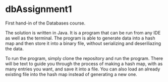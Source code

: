 # dbAssignment1
First hand-in of the Databases course.

The solution is written in Java. It is a program that can be run from any IDE as well as the terminal.
The program is able to generate data into a hash map and then store it into a binary file, without serializing and deseriliazing the data.

To run the program, simply clone the repository and run the program. There will be text to guide you through the process of making a hash map, with as many entries you want, and save it into a file. You can also load an already existing file into the hash map instead of generating a new one.
